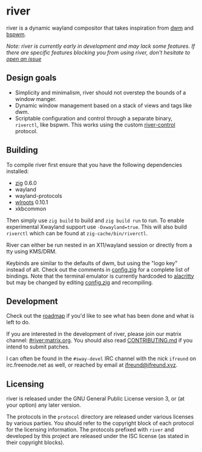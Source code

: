 # river

river is a dynamic wayland compositor that takes inspiration from
[dwm](https://dwm.suckless.org) and
[bspwm](https://github.com/baskerville/bspwm).

*Note: river is currently early in development and may lack some
features. If there are specific features blocking you from using river,
don't hesitate to
[open an issue](https://github.com/ifreund/river/issues/new)*

## Design goals

- Simplicity and minimalism, river should not overstep the bounds of a
window manger.
- Dynamic window management based on a stack of views and tags like dwm.
- Scriptable configuration and control through a separate binary,
`riverctl`, like bspwm. This works using the custom
[river-control](protocol/river-control-unstable-v1.xml) protocol.

## Building

To compile river first ensure that you have the following dependencies
installed:

- [zig](https://github.com/ziglang/zig) 0.6.0
- wayland
- wayland-protocols
- [wlroots](https://github.com/swaywm/wlroots) 0.10.1
- xkbcommon

Then simply use `zig build` to build and `zig build run` to run. To
enable experimental Xwayland support use `-Dxwayland=true`. This will
also build `riverctl` which can be found at `zig-cache/bin/riverctl`.

River can either be run nested in an X11/wayland session or directly
from a tty using KMS/DRM.

Keybinds are similar to the defaults of dwm, but using the "logo key"
instead of alt. Check out the comments in [config.zig](src/config.zig) for
a complete list of bindings. Note that the terminal emulator is currently
hardcoded to [alacritty](https://github.com/alacritty/alacritty) but
may be changed by editing [config.zig](src/config.zig) and recompiling.

## Development

Check out the [roadmap](https://github.com/ifreund/river/issues/1)
if you'd like to see what has been done and what is left to do.

If you are interested in the development of river, please join our
matrix channel: [#river:matrix.org](https://matrix.to/#/#river:matrix.org).
You should also read [CONTRIBUTING.md](CONTRIBUTING.md) if you intend
to submit patches.

I can often be found in the `#sway-devel` IRC channel with the
nick `ifreund` on irc.freenode.net as well, or reached by email at
[ifreund@ifreund.xyz](mailto:ifreund@ifreund.xyz).

## Licensing 

river is released under the GNU General Public License version 3, or (at your
option) any later version.

The protocols in the `protocol` directory are released under various licenses by
various parties. You should refer to the copyright block of each protocol for
the licensing information. The protocols prefixed with `river` and developed by
this project are released under the ISC license (as stated in their copyright
blocks).
